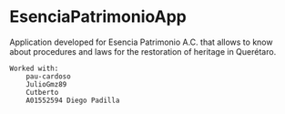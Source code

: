 # EsenciaPatrimonioApp

Application developed for Esencia Patrimonio A.C. that allows to know about procedures and laws for the restoration of heritage in Querétaro.

    Worked with:
        pau-cardoso
        JulioGmz89
        Cutberto
        A01552594 Diego Padilla 
